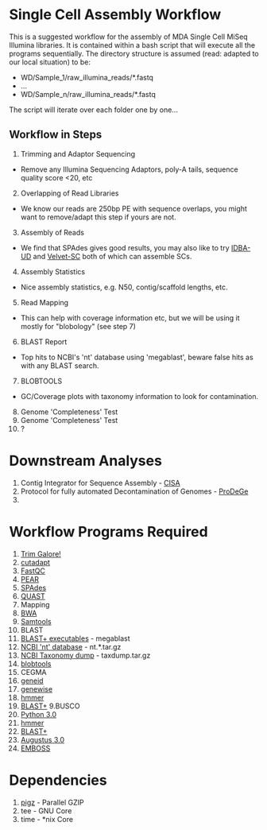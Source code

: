 # Single Cell Assembly Workflow

This is a suggested workflow for the assembly of MDA Single Cell MiSeq Illumina libraries. It is contained within a bash script that will execute all the programs sequentially.
The directory structure is assumed (read: adapted to our local situation) to be:

* WD/Sample_1/raw_illumina_reads/*.fastq
* ...
* WD/Sample_n/raw_illumina_reads/*.fastq

The script will iterate over each folder one by one...

## Workflow in Steps

 1. Trimming and Adaptor Sequencing
  * Remove any Illumina Sequencing Adaptors, poly-A tails, sequence quality score <20, etc
 2. Overlapping of Read Libraries
  * We know our reads are 250bp PE with sequence overlaps, you might want to remove/adapt this step if yours are not.
 3. Assembly of Reads
  * We find that SPAdes gives good results, you may also like to try [IDBA-UD](http://i.cs.hku.hk/~alse/hkubrg/projects/idba_ud/index.html) and [Velvet-SC](http://bix.ucsd.edu/projects/singlecell/) both of which can assemble SCs.
 4. Assembly Statistics
  * Nice assembly statistics, e.g. N50, contig/scaffold lengths, etc.
 5. Read Mapping
  * This can help with coverage information etc, but we will be using it mostly for "blobology" (see step 7)
 6. BLAST Report
  * Top hits to NCBI's 'nt' database using 'megablast', beware false hits as with any BLAST search.
 7. BLOBTOOLS
  * GC/Coverage plots with taxonomy information to look for contamination.
 8. Genome 'Completeness' Test
 9. Genome 'Completeness' Test
10. ?

# Downstream Analyses

 1. Contig Integrator for Sequence Assembly - [CISA](http://sb.nhri.org.tw/CISA/en/CISA)
 2. Protocol for fully automated Decontamination of Genomes - [ProDeGe](http://www.nature.com/ismej/journal/v10/n1/full/ismej2015100a.html)
 3.

# Workflow Programs Required

 1. [Trim Galore!](http://www.bioinformatics.babraham.ac.uk/projects/trim_galore/)
  1. [cutadapt](https://cutadapt.readthedocs.org/en/stable/)
  2. [FastQC](http://www.bioinformatics.babraham.ac.uk/projects/fastqc/)
 2. [PEAR](http://sco.h-its.org/exelixis/web/software/pear/doc.html)
 3. [SPAdes](http://bioinf.spbau.ru/en/spades)
 4. [QUAST](http://bioinf.spbau.ru/quast)
 5. Mapping
  1. [BWA](https://github.com/lh3/bwa)
  2. [Samtools](http://www.htslib.org/)
 6. BLAST
  1. [BLAST+ executables](https://blast.ncbi.nlm.nih.gov/Blast.cgi?PAGE_TYPE=BlastDocs&DOC_TYPE=Download) - megablast
  2. [NCBI 'nt' database](ftp://ftp.ncbi.nlm.nih.gov/blast/db/) - nt.*.tar.gz
  3. [NCBI Taxonomy dump](ftp://ftp.ncbi.nlm.nih.gov/pub/taxonomy/) - taxdump.tar.gz
 7. [blobtools](https://github.com/DRL/blobtools)
 8. CEGMA
  1. [geneid](http://genome.imim.es/software/geneid/)
  2. [genewise](http://www.ebi.ac.uk/~birney/wise2/)
  3. [hmmer](http://hmmer.org/)
  4. [BLAST+](http://blast.ncbi.nlm.nih.gov/Blast.cgi?PAGE_TYPE=BlastDocs&DOC_TYPE=Download)
 9.BUSCO
  1. [Python 3.0](https://www.python.org/download/releases/3.0/)
  2. [hmmer](http://hmmer.org/)
  3. [BLAST+](http://blast.ncbi.nlm.nih.gov/Blast.cgi?PAGE_TYPE=BlastDocs&DOC_TYPE=Download)
  4. [Augustus 3.0](http://bioinf.uni-greifswald.de/augustus/)
  5. [EMBOSS](ftp://emboss.open-bio.org/pub/EMBOSS/)

# Dependencies
 1. [pigz](http://zlib.net/pigz/) - Parallel GZIP
 2. tee - GNU Core
 3. time - *nix Core
